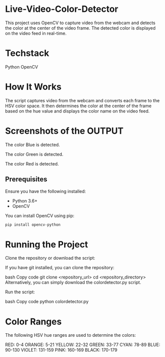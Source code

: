 # Live-Video-Color-Detector

This project uses OpenCV to capture video from the webcam and detects the color at the center of the video frame. The detected color is displayed on the video feed in real-time.

# Techstack
Python OpenCV

# How It Works
The script captures video from the webcam and converts each frame to the HSV color space. It then determines the color at the center of the frame based on the hue value and displays the color name on the video feed.

# Screenshots of the OUTPUT



The color Blue is detected.



The color Green is detected.



The color Red is detected. 

## Prerequisites

Ensure you have the following installed:
- Python 3.6+
- OpenCV

You can install OpenCV using pip:
```bash
pip install opencv-python
```
# Running the Project
Clone the repository or download the script:

If you have git installed, you can clone the repository:

bash
Copy code
git clone <repository_url>
cd <repository_directory>
Alternatively, you can simply download the colordetector.py script.

Run the script:

bash
Copy code
python colordetector.py

# Color Ranges
The following HSV hue ranges are used to determine the colors:

RED: 0-4
ORANGE: 5-21
YELLOW: 22-32
GREEN: 33-77
CYAN: 78-89
BLUE: 90-130
VIOLET: 131-159
PINK: 160-169
BLACK: 170-179
